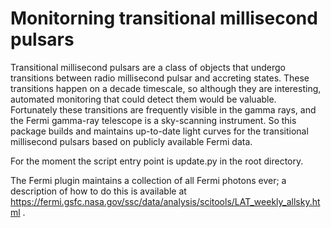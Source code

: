 # Monitorning transitional millisecond pulsars

Transitional millisecond pulsars are a class of objects that undergo transitions between radio millisecond pulsar and accreting states. These transitions happen on a decade timescale, so although they are interesting, automated monitoring that could detect them would be valuable. Fortunately these transitions are frequently visible in the gamma rays, and the Fermi gamma-ray telescope is a sky-scanning instrument. So this package builds and maintains up-to-date light curves for the transitional millisecond pulsars based on publicly available Fermi data.



For the moment the script entry point is update.py in the root directory.



The Fermi plugin maintains a collection of all Fermi photons ever; a description of how to do this is available at https://fermi.gsfc.nasa.gov/ssc/data/analysis/scitools/LAT_weekly_allsky.html .
